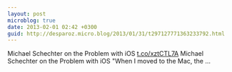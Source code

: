 ```yaml
---
layout: post
microblog: true
date: 2013-02-01 02:42 +0300
guid: http://desparoz.micro.blog/2013/01/31/t297127771363233792.html
---
```

Michael Schechter on the Problem with iOS [t.co/xztCTL7A](http://t.co/xztCTL7A) Michael Schechter on the Problem with iOS "When I moved to the Mac, the ...
